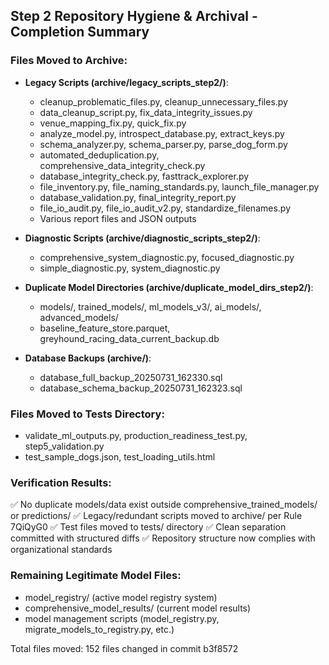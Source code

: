 ## Step 2 Repository Hygiene & Archival - Completion Summary

### Files Moved to Archive:
- **Legacy Scripts (archive/legacy_scripts_step2/)**:
  - cleanup_problematic_files.py, cleanup_unnecessary_files.py
  - data_cleanup_script.py, fix_data_integrity_issues.py
  - venue_mapping_fix.py, quick_fix.py
  - analyze_model.py, introspect_database.py, extract_keys.py
  - schema_analyzer.py, schema_parser.py, parse_dog_form.py
  - automated_deduplication.py, comprehensive_data_integrity_check.py
  - database_integrity_check.py, fasttrack_explorer.py
  - file_inventory.py, file_naming_standards.py, launch_file_manager.py
  - database_validation.py, final_integrity_report.py
  - file_io_audit.py, file_io_audit_v2.py, standardize_filenames.py
  - Various report files and JSON outputs

- **Diagnostic Scripts (archive/diagnostic_scripts_step2/)**:
  - comprehensive_system_diagnostic.py, focused_diagnostic.py
  - simple_diagnostic.py, system_diagnostic.py

- **Duplicate Model Directories (archive/duplicate_model_dirs_step2/)**:
  - models/, trained_models/, ml_models_v3/, ai_models/, advanced_models/
  - baseline_feature_store.parquet, greyhound_racing_data_current_backup.db

- **Database Backups (archive/)**:
  - database_full_backup_20250731_162330.sql
  - database_schema_backup_20250731_162323.sql

### Files Moved to Tests Directory:
- validate_ml_outputs.py, production_readiness_test.py, step5_validation.py
- test_sample_dogs.json, test_loading_utils.html

### Verification Results:
✅ No duplicate models/data exist outside comprehensive_trained_models/ or predictions/
✅ Legacy/redundant scripts moved to archive/ per Rule 7QiQyG0
✅ Test files moved to tests/ directory
✅ Clean separation committed with structured diffs
✅ Repository structure now complies with organizational standards

### Remaining Legitimate Model Files:
- model_registry/ (active model registry system)
- comprehensive_model_results/ (current model results)
- model management scripts (model_registry.py, migrate_models_to_registry.py, etc.)

Total files moved: 152 files changed in commit b3f8572
